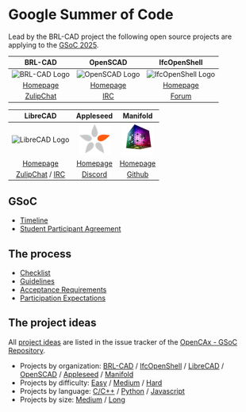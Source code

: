 # Google Summer of Code

Lead by the BRL-CAD project the following open source projects are applying to the [GSoC 2025](https://developers.google.com/open-source/gsoc/).

| BRL-CAD | OpenSCAD | IfcOpenShell |
|:-------:|:-------:|:--------:|
| ![BRL-CAD Logo](assets/logos/brlcad_64.png) | ![OpenSCAD Logo](assets/logos/openscad_64.png) | ![IfcOpenShell Logo](assets/logos/ifcopenshell_64.png) |
| [Homepage](https://brlcad.org/) | [Homepage](https://www.openscad.org/) | [Homepage](http://www.ifcopenshell.org/) |
| [ZulipChat](https://brlcad.zulipchat.com/#) | [IRC](https://web.libera.chat/?channel=#openscad) | [Forum](https://github.com/IfcOpenShell/IfcOpenShell/discussions) |

| LibreCAD | Appleseed | Manifold |
|:-------:|:-------:|:--------:|
| ![LibreCAD Logo](assets/logos/librecad_64.png) | ![Appleseed Logo](assets/logos/appleseed_64.png) | ![Manifold Logo](assets/logos/manifold_64.png) |
| [Homepage](https://librecad.org//) | [Homepage](https://appleseedhq.net) | [Homepage](https://manifoldcad.org) |
| [ZulipChat](https://librecad.zulipchat.com/) / [IRC](https://web.libera.chat/?channel=#librecad) | [Discord](https://discord.gg/dNCE5J8) | [Github](https://github.com/elalish/manifold/discussions) |

## GSoC
* [Timeline](https://developers.google.com/open-source/gsoc/timeline)
* [Student Participant Agreement](https://summerofcode.withgoogle.com/terms/student)

## The process

* [Checklist](gsoc_checklist.html)
* [Guidelines](gsoc_guidelines.html)
* [Acceptance Requirements](gsoc_acceptance.html)
* [Participation Expectations](gsoc_expectations.html)

## The project ideas

All [project ideas](https://github.com/opencax/GSoC/issues?q=is%3Aissue+is%3Aopen+label%3A%22GSoC+2025%22) are listed in the issue tracker of the [OpenCAx - GSoC Repository](https://github.com/opencax/GSoC).

* Projects by organization: [BRL-CAD](https://github.com/opencax/GSoC/issues?q=is%3Aopen+sort%3Aupdated-desc+label%3A%22GSoC+2025%22+label%3A%22Project%3A+BRL-CAD%22) / [IfcOpenShell](https://github.com/opencax/GSoC/issues?q=is%3Aopen+sort%3Aupdated-desc+label%3A%22GSoC+2025%22+label%3A%22Project%3A+IfcOpenShell%22) / [LibreCAD](https://github.com/opencax/GSoC/issues?q=is%3Aopen+sort%3Aupdated-desc+label%3A%22GSoC+2025%22+label%3A%22Project%3A+LibreCAD%22) / [OpenSCAD](https://github.com/opencax/GSoC/issues?q=is%3Aopen+sort%3Aupdated-desc+label%3A%22GSoC+2025%22+label%3A%22Project%3A+OpenSCAD%22) / [Appleseed](https://github.com/opencax/GSoC/issues?q=is%3Aopen+sort%3Aupdated-desc+label%3A%22GSoC+2025%22+label%3A%22Project%3A+Appleseed%22) / [Manifold](https://github.com/opencax/GSoC/issues?q=is%3Aopen+sort%3Aupdated-desc+label%3A%22GSoC+2025%22+label%3A%22Project%3A+Manifold%22)
* Projects by difficulty: [Easy](https://github.com/opencax/GSoC/issues?q=is%3Aissue+is%3Aopen+sort%3Aupdated-desc+label%3A%22GSoC+2025%22+label%3A%22Difficulty%3A+Easy%22) / [Medium](https://github.com/opencax/GSoC/issues?q=is%3Aissue+is%3Aopen+sort%3Aupdated-desc+label%3A%22GSoC+2025%22+label%3A%22Difficulty%3A+Medium%22) / [Hard](https://github.com/opencax/GSoC/issues?q=is%3Aissue+is%3Aopen+sort%3Aupdated-desc+label%3A%22GSoC+2025%22+label%3A%22Difficulty%3A+Hard%22)
* Projects by language: [C/C++](https://github.com/opencax/GSoC/issues?q=is%3Aissue+is%3Aopen+sort%3Aupdated-desc+label%3A%22GSoC+2025%22+label%3A%22Lang%3A+C%2FC%2B%2B%22) / [Python](https://github.com/opencax/GSoC/issues?q=is%3Aissue+is%3Aopen+sort%3Aupdated-desc+label%3A%22GSoC+2025%22+label%3A%22Lang%3A+Python%22) / [Javascript](https://github.com/opencax/GSoC/issues?q=is%3Aopen+sort%3Aupdated-desc+label%3A%22GSoC+2025%22+label%3A%22Lang%3A+Javascript%22)
* Projects by size: [Medium](https://github.com/opencax/GSoC/issues?q=is%3Aissue+is%3Aopen+sort%3Aupdated-desc+label%3A%22GSoC+2025%22+label%3A%22Size%3A+Medium+%28175h%29%22) / [Long](https://github.com/opencax/GSoC/issues?q=is%3Aissue+is%3Aopen+sort%3Aupdated-desc+label%3A%22GSoC+2025%22+label%3A%22Size%3A+Long+%28350h%29%22)

